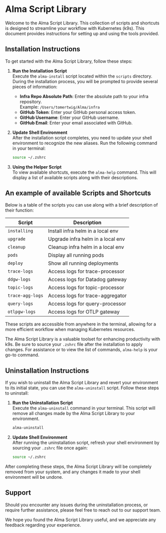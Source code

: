 # Alma Script Library

Welcome to the Alma Script Library. This collection of scripts and shortcuts is designed to streamline your workflow with Kubernetes (k9s). This document provides instructions for setting up and using the tools provided.

## Installation Instructions

To get started with the Alma Script Library, follow these steps:

1. **Run the Installation Script**  
   Execute the `alma-install` script located within the `scripts` directory. During the installation process, you will be prompted to provide several pieces of information:

    - **Infra Repo Absolute Path**: Enter the absolute path to your infra repository.  
      Example: `/Users/tomertwig/Alma/infra`
    - **GitHub Token**: Enter your GitHub personal access token.
    - **GitHub Username**: Enter your GitHub username.
    - **GitHub Email**: Enter your email associated with GitHub.

2. **Update Shell Environment**  
   After the installation script completes, you need to update your shell environment to recognize the new aliases. Run the following command in your terminal:

    ```sh
    source ~/.zshrc
    ```

3. **Using the Helper Script**  
   To view available shortcuts, execute the `alma-help` command. This will display a list of available scripts along with their descriptions.

## An example of available Scripts and Shortcuts

Below is a table of the scripts you can use along with a brief description of their function:

| Script         | Description                          |
|----------------|--------------------------------------|
| `installing`   | Install infra helm in a local env    |
| `upgrade`      | Upgrade infra helm in a local env    |
| `cleanup`      | Cleanup infra helm in a local env    |
| `pods`         | Display all running pods             |
| `deploy`       | Show all running deployments         |
| `trace-logs`   | Access logs for trace-processor      |
| `ddgw-logs`    | Access logs for Datadog gateway      |
| `topic-logs`   | Access logs for topic-processor      |
| `trace-agg-logs` | Access logs for trace-aggregator   |
| `query-logs`   | Access logs for query-processor      |
| `otlpgw-logs`  | Access logs for OTLP gateway         |

These scripts are accessible from anywhere in the terminal, allowing for a more efficient workflow when managing Kubernetes resources.

The Alma Script Library is a valuable toolset for enhancing productivity with k9s. Be sure to source your `.zshrc` file after the installation to apply changes. For assistance or to view the list of commands, `alma-help` is your go-to command.


## Uninstallation Instructions

If you wish to uninstall the Alma Script Library and revert your environment to its initial state, you can use the `alma-uninstall` script. Follow these steps to uninstall:

1. **Run the Uninstallation Script**  
   Execute the `alma-uninstall` command in your terminal. This script will remove all changes made by the Alma Script Library to your environment.

    ```sh
    alma-uninstall
    ```

2. **Update Shell Environment**  
   After running the uninstallation script, refresh your shell environment by sourcing your `.zshrc` file once again:

    ```sh
    source ~/.zshrc
    ```

After completing these steps, the Alma Script Library will be completely removed from your system, and any changes it made to your shell environment will be undone.

## Support

Should you encounter any issues during the uninstallation process, or require further assistance, please feel free to reach out to our support team.

We hope you found the Alma Script Library useful, and we appreciate any feedback regarding your experience.
